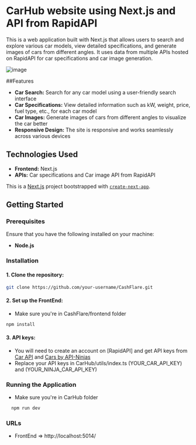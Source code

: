 # CarHub website using Next.js and API from RapidAPI

This is a web application built with Next.js that allows users to search and explore various car models, view detailed specifications, and generate images of cars from different angles. It uses data from multiple APIs hosted on RapidAPI for car specifications and car image generation.

![image](https://github.com/user-attachments/assets/c05e5257-f7e8-4133-b77f-f31a2d401552)

##Features
- **Car Search:** Search for any car model using a user-friendly search interface
- **Car Specifications:** View detailed information such as kW, weight, price, fuel type, etc., for each car model
- **Car Images:** Generate images of cars from different angles to visualize the car better
- **Responsive Design:** The site is responsive and works seamlessly across various devices

## Technologies Used
- **Frontend:** Next.js
- **APIs:** Car specifications and Car image API from RapidAPI

This is a [Next.js](https://nextjs.org/) project bootstrapped with [`create-next-app`](https://github.com/vercel/next.js/tree/canary/packages/create-next-app).

## Getting Started

### Prerequisites

Ensure that you have the following installed on your machine:
- **Node.js**

### Installation
#### 1. Clone the repository:
```bash
git clone https://github.com/your-username/CashFlare.git
```

#### 2. Set up the FrontEnd:
- Make sure you're in CashFlare/frontend folder
```bash
npm install
```

#### 3. API keys:
- You will need to create an account on [RapidAPI] and get API keys from [Car API](https://rapidapi.com/carapi/api/car-api2) and [Cars by API-Ninjas](https://rapidapi.com/apininjas/api/cars-by-api-ninjas)
- Replace your API keys in CarHub/utils/index.ts (YOUR_CAR_API_KEY) and (YOUR_NINJA_CAR_API_KEY)

### Running the Application
- Make sure you're in CarHub folder
``` bash
  npm run dev
```

### URLs
- FrontEnd => http://localhost:5014/
